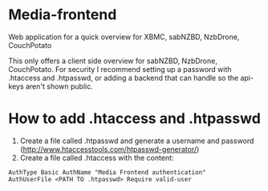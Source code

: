 Media-frontend
==============

Web application for a quick overview for XBMC, sabNZBD, NzbDrone, CouchPotato

This only offers a client side overview for sabNZBD, NzbDrone, CouchPotato. 
For security I recommend setting up a password with .htaccess and .htpasswd, or adding a backend that can handle so the api-keys aren't shown public.

How to add .htaccess and .htpasswd
==================================

 1. Create a file called .htpasswd and generate a username and password (http://www.htaccesstools.com/htpasswd-generator/)
 2. Create a file called .htaccess with the content:

<code>AuthType Basic
AuthName "Media Frontend authentication"
AuthUserFile <PATH TO .htpasswd>
Require valid-user
</code>

